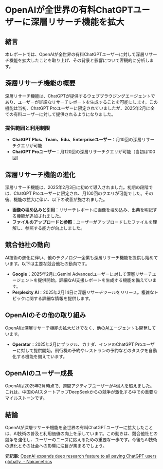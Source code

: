 # OpenAIが全世界の有料ChatGPTユーザーに深層リサーチ機能を拡大

## 緒言

本レポートでは、OpenAIが全世界の有料ChatGPTユーザーに対して深層リサーチ機能を拡大したことを取り上げ、その背景と影響について客観的に分析します。

## 深層リサーチ機能の概要

深層リサーチ機能は、ChatGPTが提供するウェブブラウジングエージェントであり、ユーザーが詳細なリサーチレポートを生成することを可能にします。この機能は当初、ChatGPT Proユーザーに限定されていましたが、2025年2月に全ての有料ユーザーに対して提供されるようになりました。

### 提供範囲と利用制限

- **ChatGPT Plus、Team、Edu、Enterpriseユーザー**：月10回の深層リサーチクエリが可能
- **ChatGPT Proユーザー**：月120回の深層リサーチクエリが可能（当初は100回）

## 深層リサーチ機能の進化

深層リサーチ機能は、2025年2月3日に初めて導入されました。初期の段階では、ChatGPT Proユーザーに限定され、月100回のクエリが可能でした。その後、機能の拡大に伴い、以下の改善が施されました。

- **画像の埋め込みと引用**：リサーチレポートに画像を埋め込み、出典を明記する機能が追加されました。
- **ファイルのアップロードと参照**：ユーザーがアップロードしたファイルを理解し、参照する能力が向上しました。

## 競合他社の動向

AI技術の進化に伴い、他のテクノロジー企業も深層リサーチ機能を提供し始めています。以下は主要な競合他社の動向です。

- **Google**：2025年2月にGemini Advancedユーザーに対して深層リサーチエージェントを提供開始。詳細なAI支援レポートを生成する機能を備えています。
- **Perplexity AI**：2025年2月14日に深層リサーチツールをリリース。複雑なトピックに関する詳細な情報を提供します。

## OpenAIのその他の取り組み

OpenAIは深層リサーチ機能の拡大だけでなく、他のAIエージェントも開発しています。

- **Operator**：2025年2月にブラジル、カナダ、インドのChatGPT Proユーザーに対して提供開始。飛行機の予約やレストランの予約などのタスクを自動化する機能を備えています。

## OpenAIのユーザー成長

OpenAIは2025年2月時点で、週間アクティブユーザーが4億人を超えました。これは、中国のAIスタートアップDeepSeekからの競争が激化する中での重要なマイルストーンです。

## 結論

OpenAIが深層リサーチ機能を全世界の有料ChatGPTユーザーに拡大したことは、AI技術の普及と利用価値の向上を示しています。この動きは、競合他社との競争を強化し、ユーザーのニーズに応えるための重要な一歩です。今後もAI技術の進化とその社会への影響に注目が集まるでしょう。

**元記事:** [OpenAI expands deep research feature to all paying ChatGPT users globally  - Nairametrics](https://nairametrics.com/2025/02/26/openai-expands-deep-research-feature-to-all-paying-chatgpt-users-globally/)